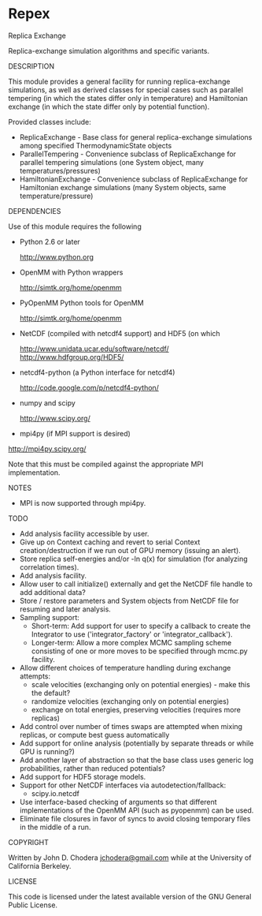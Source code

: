 Repex
=====

Replica Exchange


Replica-exchange simulation algorithms and specific variants.

DESCRIPTION

This module provides a general facility for running replica-exchange simulations, as well as
derived classes for special cases such as parallel tempering (in which the states differ only
in temperature) and Hamiltonian exchange (in which the state differ only by potential function).

Provided classes include:

* ReplicaExchange - Base class for general replica-exchange simulations among specified ThermodynamicState objects
* ParallelTempering - Convenience subclass of ReplicaExchange for parallel tempering simulations (one System object, many temperatures/pressures)
* HamiltonianExchange - Convenience subclass of ReplicaExchange for Hamiltonian exchange simulations (many System objects, same temperature/pressure)

DEPENDENCIES

Use of this module requires the following

* Python 2.6 or later

  http://www.python.org

* OpenMM with Python wrappers

  http://simtk.org/home/openmm

* PyOpenMM Python tools for OpenMM

  http://simtk.org/home/openmm

* NetCDF (compiled with netcdf4 support) and HDF5 (on which 

  http://www.unidata.ucar.edu/software/netcdf/
  http://www.hdfgroup.org/HDF5/

* netcdf4-python (a Python interface for netcdf4)

  http://code.google.com/p/netcdf4-python/

* numpy and scipy

  http://www.scipy.org/

* mpi4py (if MPI support is desired)

http://mpi4py.scipy.org/

Note that this must be compiled against the appropriate MPI implementation.

NOTES

* MPI is now supported through mpi4py.

TODO

* Add analysis facility accessible by user.
* Give up on Context caching and revert to serial Context creation/destruction if we run out of GPU memory (issuing an alert).
* Store replica self-energies and/or -ln q(x) for simulation (for analyzing correlation times).
* Add analysis facility.
* Allow user to call initialize() externally and get the NetCDF file handle to add additional data?
* Store / restore parameters and System objects from NetCDF file for resuming and later analysis.
* Sampling support:
  * Short-term: Add support for user to specify a callback to create the Integrator to use ('integrator_factory' or 'integrator_callback').
  * Longer-term: Allow a more complex MCMC sampling scheme consisting of one or more moves to be specified through mcmc.py facility.
* Allow different choices of temperature handling during exchange attempts: 
  * scale velocities (exchanging only on potential energies) - make this the default?
  * randomize velocities (exchanging only on potential energies)
  * exchange on total energies, preserving velocities (requires more replicas)
* Add control over number of times swaps are attempted when mixing replicas, or compute best guess automatically
* Add support for online analysis (potentially by separate threads or while GPU is running?)
* Add another layer of abstraction so that the base class uses generic log probabilities, rather than reduced potentials?
* Add support for HDF5 storage models.
* Support for other NetCDF interfaces via autodetection/fallback:
  * scipy.io.netcdf 
* Use interface-based checking of arguments so that different implementations of the OpenMM API (such as pyopenmm) can be used.
* Eliminate file closures in favor of syncs to avoid closing temporary files in the middle of a run.

COPYRIGHT

Written by John D. Chodera <jchodera@gmail.com> while at the University of California Berkeley.

LICENSE

This code is licensed under the latest available version of the GNU General Public License.
